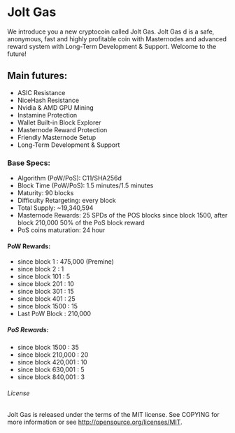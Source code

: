 # Jolt Gas

We introduce you a new cryptocoin called Jolt Gas.
Jolt Gas d is a safe, anonymous, fast and highly profitable coin with Masternodes and advanced reward system with Long-Term Development & Support.
Welcome to the future!

## Main futures:

*	ASIC Resistance
*	NiceHash Resistance
*	Nvidia & AMD GPU Mining
*	Instamine Protection
*	Wallet Built-in Block Explorer
*	Masternode Reward Protection
*	Friendly Masternode Setup
*	Long-Term Development & Support


### Base Specs:

*	Algorithm (PoW/PoS): C11/SHA256d
*	Block Time (PoW/PoS): 1.5 minutes/1.5 minutes
*	Maturity: 90 blocks
*	Difficulty Retargeting: every block
*	Total Supply: ~19,340,594
*	Masternode Rewards: 25 SPDs of the POS blocks since block 1500, after block 210,000 50% of the PoS block reward
*	PoS coins maturation: 24 hour


#### PoW Rewards:

*	since block 1 : 475,000 (Premine)
*	since block 2 : 1
*	since block 101 : 5
*	since block 201 : 10
*	since block 301 : 15
*	since block 401 : 25
*	since block 1500 : 15
*	Last PoW Block : 210,000


##### PoS Rewards:

*	since block 1500 : 35
*	since block 210,000 : 20
*	since block 420,001 : 10
*	since block 630,001 : 5
*	since block 840,001 : 3

###### License

Jolt Gas is released under the terms of the MIT license. See COPYING for more information or see http://opensource.org/licenses/MIT.

